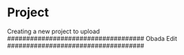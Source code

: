 # Project
Creating a new project to upload
####################################
Obada Edit
####################################
